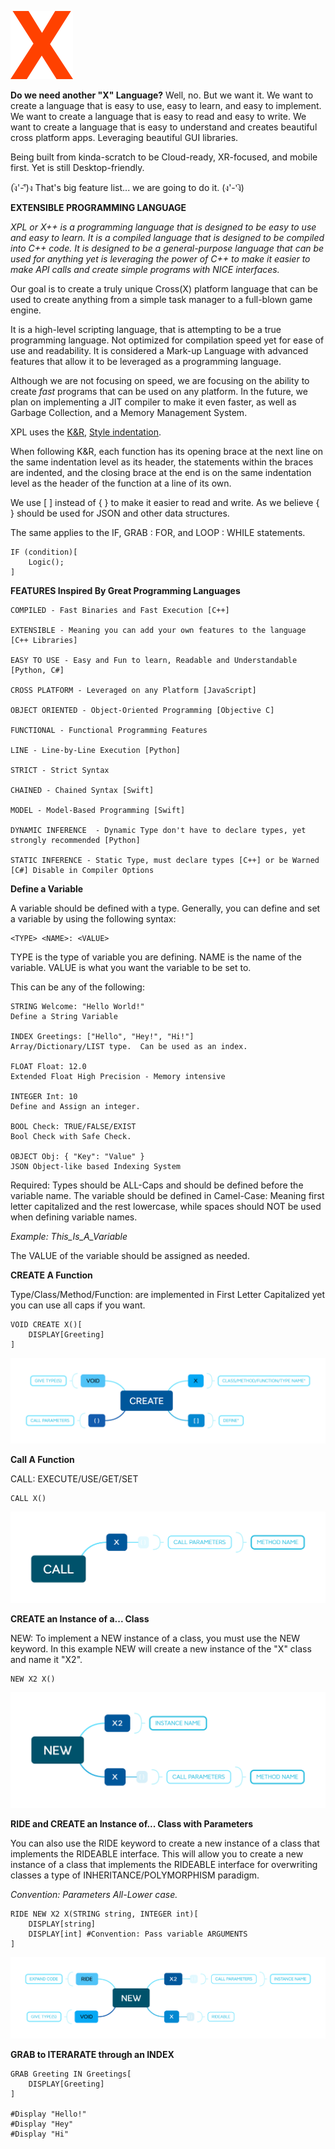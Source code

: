 
![Mini X Logo](FEATURES/DIAGRAMS/LOGO/x_mini.png "LOGO")

**Do we need another "X" Language?**
Well, no. But we want it.  We want to create a language that is easy to use, easy to learn, and easy to implement.  We want to create a language that is easy to read and easy to write.  We want to create a language that is easy to understand and creates beautiful cross platform apps.  Leveraging beautiful GUI libraries.

Being built from kinda-scratch to be Cloud-ready, XR-focused, and mobile first. Yet is still Desktop-friendly.

 (ง︡'-'︠)ง That's big feature list... we are going to do it. (ง'-'︡ง)


**EXTENSIBLE PROGRAMMING LANGUAGE**

*XPL or X++ is a programming language that is designed to be easy to use and easy to learn. It is a compiled language that is designed to be compiled into C++ code. It is designed to be a general-purpose language that can be used for anything yet is leveraging the power of C++ to make it easier to make API calls and create simple programs with NICE interfaces.*

Our goal is to create a truly unique Cross(X) platform language that can be used to create anything from a simple task manager to a full-blown game engine.

It is a high-level scripting language, that is attempting to be a true programming language.
Not optimized for compilation speed yet for ease of use and readability.  It is considered a Mark-up Language with advanced features that allow it to be leveraged as a programming language.

Although we are not focusing on speed, we are focusing on the ability to create *fast* programs that can be used on any platform.  In the future, we plan on implementing a JIT compiler to make it even faster, as well as Garbage Collection, and a Memory Management System.

XPL uses the [K&R](https://en.wikipedia.org/wiki/Indentation_style#K&R_style), [Style indentation](https://en.wikipedia.org/wiki/Indentation_style).

When following K&R, each function has its opening brace at the next line on the same indentation level as its header, the statements within the braces are indented, and the closing brace at the end is on the same indentation level as the header of the function at a line of its own. 


We use [ ] instead of { } to make it easier to read and write. As we believe { } should be used for JSON and other data structures.

The same applies to the IF, GRAB : FOR, and LOOP : WHILE statements.

    IF (condition)[
        Logic();
    ]

**FEATURES Inspired By Great Programming Languages**

    COMPILED - Fast Binaries and Fast Execution [C++]

    EXTENSIBLE - Meaning you can add your own features to the language [C++ Libraries]

    EASY TO USE - Easy and Fun to learn, Readable and Understandable [Python, C#]

    CROSS PLATFORM - Leveraged on any Platform [JavaScript]

    OBJECT ORIENTED - Object-Oriented Programming [Objective C]

    FUNCTIONAL - Functional Programming Features 

    LINE - Line-by-Line Execution [Python]

    STRICT - Strict Syntax

    CHAINED - Chained Syntax [Swift]

    MODEL - Model-Based Programming [Swift]

    DYNAMIC INFERENCE  - Dynamic Type don't have to declare types, yet strongly recommended [Python]

    STATIC INFERENCE - Static Type, must declare types [C++] or be Warned [C#] Disable in Compiler Options


**Define a Variable <TYPE>**

A variable should be defined with a type.
Generally, you can define and set a variable by using the following syntax:

    <TYPE> <NAME>: <VALUE>

TYPE is the type of variable you are defining. NAME is the name of the variable. VALUE is what you want the variable to be set to.
  
This can be any of the following:

    STRING Welcome: "Hello World!"
    Define a String Variable

    INDEX Greetings: ["Hello", "Hey!", "Hi!"]
    Array/Dictionary/LIST type.  Can be used as an index.

    FLOAT Float: 12.0 
    Extended Float High Precision - Memory intensive

    INTEGER Int: 10
    Define and Assign an integer.

    BOOL Check: TRUE/FALSE/EXIST
    Bool Check with Safe Check.

    OBJECT Obj: { "Key": "Value" }
    JSON Object-like based Indexing System

Required: Types should be ALL-Caps and should be defined before the variable name. The variable should be defined in Camel-Case: Meaning first letter capitalized and the rest lowercase, while spaces should NOT be used when defining variable names.

*Example: This_Is_A_Variable*

The VALUE of the variable should be assigned as needed.


**CREATE A Function**

Type/Class/Method/Function: are implemented in First Letter Capitalized yet you can use all caps if you want. 

    VOID CREATE X()[
        DISPLAY[Greeting]
    ]

![CREATE A TYPE CLASS METHOD OR FUNCTION](FEATURES/DIAGRAMS/CREATE.png "CREATE")

**Call A Function**

CALL: EXECUTE/USE/GET/SET
    
    CALL X()

![CALL METHOD](FEATURES/DIAGRAMS/CALL.png "CALL")

**CREATE an Instance of a... Class**

NEW: To implement a NEW instance of a class, you must use the NEW keyword.  In this example NEW will create a new instance of the "X" class and name it "X2". 

    NEW X2 X()

![NEW INSTANCE](FEATURES/DIAGRAMS/NEW.png "NEW")

**RIDE and CREATE an Instance of... Class with Parameters**

 You can also use the RIDE keyword to create a new instance of a class that implements the RIDEABLE interface.  This will allow you to create a new instance of a class that implements the RIDEABLE interface for overwriting classes a type of INHERITANCE/POLYMORPHISM paradigm.

*Convention: Parameters All-Lower case.*

    RIDE NEW X2 X(STRING string, INTEGER int)[
        DISPLAY[string]
        DISPLAY[int] #Convention: Pass variable ARGUMENTS
    ]

![NEW RIDEABLE INSTANCE](FEATURES/DIAGRAMS/RIDE.png "RIDE")

**GRAB to ITERARATE through an INDEX**
 
    GRAB Greeting IN Greetings[
        DISPLAY[Greeting]
    ]

    #Display "Hello!"
    #Display "Hey"
    #Display "Hi"